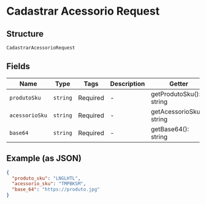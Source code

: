 
# Cadastrar Acessorio Request

## Structure

`CadastrarAcessorioRequest`

## Fields

| Name | Type | Tags | Description | Getter | Setter |
|  --- | --- | --- | --- | --- | --- |
| `produtoSku` | `string` | Required | - | getProdutoSku(): string | setProdutoSku(string produtoSku): void |
| `acessorioSku` | `string` | Required | - | getAcessorioSku(): string | setAcessorioSku(string acessorioSku): void |
| `base64` | `string` | Required | - | getBase64(): string | setBase64(string base64): void |

## Example (as JSON)

```json
{
  "produto_sku": "LNGLHTL",
  "acessorio_sku": "TMPBKSM",
  "base_64": "https://produto.jpg"
}
```

